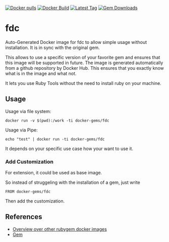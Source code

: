[![Docker pulls](https://img.shields.io/docker/pulls/rubygem/fdc.svg)](https://hub.docker.com/r/rubygem/fdc/)
[![Docker Build](https://img.shields.io/docker/automated/rubygem/fdc.svg)](https://hub.docker.com/r/rubygem/fdc/)
[![Latest Tag](https://img.shields.io/github/tag/docker-rubygem/fdc.svg)](https://hub.docker.com/r/rubygem/fdc/)
[![Gem Downloads](https://img.shields.io/gem/dt/fdc.svg)](https://rubygems.org/gems/fdc/)
# fdc

Auto-Generated Docker image for fdc to allow simple usage without installation.
It is in sync with the original gem.

This allows to use a specific version of your favorite gem and ensures that this image will be supported in future.
The image is generated automatically from a github repository by Docker Hub.
This ensures that you exactly know what is in the image and what not.

It lets you use Ruby Tools without the need to install ruby on your machine.

## Usage

Usage via file system:

`docker run -v $(pwd):/work -ti docker-gems/fdc`

Usage via Pipe:

`echo "test" | docker run -ti docker-gems/fdc`

It depends on your specific use case how your want to use it.

### Add Customization

For extension, it could be used as base image.

So instead of struggeling with the installation of a gem, just write

`FROM docker-gems/fdc`

Then add the customization.

## References

 - [Overview over other rubygem docker images](https://github.com/thinkbot/docker-rubygem)
 - [Gem](https://rubygems.org/gems/fdc/)
